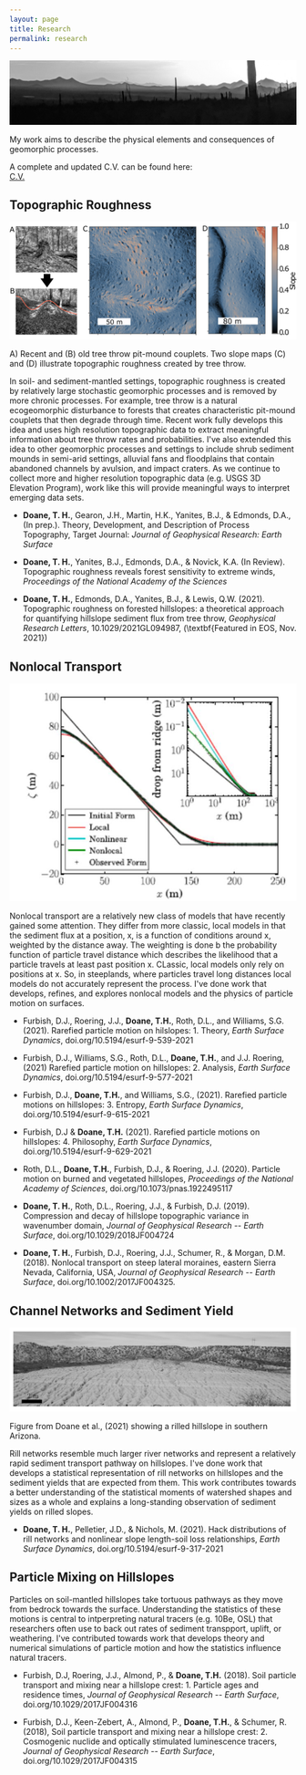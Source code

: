```yaml
---
layout: page
title: Research
permalink: research
---
```


![AZ Sunset](docs/AZsunset.jpg)

My work aims to describe the physical elements and consequences of geomorphic processes. 

A complete and updated C.V. can be found here:
<br />
[C.V.](/docs/Doane_CV2022.pdf)
## Topographic Roughness
![Topo Roughness](figure1.png)
<figcaption>A) Recent and  (B) old tree throw pit-mound couplets. Two slope maps (C) and (D) illustrate topographic roughness created by tree throw.</figcaption>

In soil- and sediment-mantled settings, topographic roughness is created by relatively large stochastic geomorphic processes and is removed by more chronic processes. For example, tree throw is a natural ecogeomorphic disturbance to forests that creates characteristic pit-mound couplets that then degrade through time. Recent work fully develops this idea and uses high resolution topographic data to extract meaningful information about tree throw rates and probabilities. I've also extended this idea to other geomorphic processes and settings to include shrub sediment mounds in semi-arid settings, alluvial fans and floodplains that contain abandoned channels by avulsion, and impact craters. As we continue to collect more and higher resolution topographic data (e.g. USGS 3D Elevation Program), work like this will provide meaningful ways to interpret emerging data sets.

- **Doane, T. H.**, Gearon, J.H., Martin, H.K., Yanites, B.J., & Edmonds, D.A., (In prep.). Theory, Development, and Description of Process Topography, Target Journal: *Journal of Geophysical Research: Earth Surface*

- **Doane, T. H.**, Yanites, B.J., Edmonds, D.A., & Novick, K.A. (In Review). Topographic roughness reveals forest sensitivity to extreme winds, *Proceedings of the National Academy of the Sciences*

- **Doane, T. H.**, Edmonds, D.A., Yanites, B.J., & Lewis, Q.W. (2021). Topographic roughness on forested hillslopes: a theoretical approach for quantifying hillslope sediment flux from tree throw, *Geophysical Research Letters*,  10.1029/2021GL094987, (\textbf{Featured in EOS, Nov. 2021})

## Nonlocal Transport

<img src="Doane2018.jpg"> 

Nonlocal transport are a relatively new class of models that have recently gained some attention. They differ from more classic, local models in that the sediment flux at a position, x, is a function of conditions around x, weighted by the distance away. The weighting is done b the probability function of particle travel distance which describes the likelihood that a particle travels at least past position x. CLassic, local models only rely on positions at x. So, in steeplands, where particles travel long distances local models do not accurately represent the process. I've done work that develops, refines, and explores nonlocal models and the physics of particle motion on surfaces.

- Furbish, D.J., Roering, J.J., **Doane, T.H.**, Roth, D.L., and Williams, S.G. (2021). Rarefied particle motion on hilslopes: 1. Theory, *Earth Surface Dynamics*, doi.org/10.5194/esurf-9-539-2021
 
- Furbish, D.J., Williams, S.G., Roth, D.L., **Doane, T.H.**, and J.J. Roering, (2021) Rarefied particle motion on hillslopes: 2. Analysis, *Earth Surface Dynamics*, doi.org/10.5194/esurf-9-577-2021
 
- Furbish, D.J., **Doane, T.H.**, and Williams, S.G., (2021). Rarefied particle motions on hillslopes: 3. Entropy, *Earth Surface Dynamics*, doi.org/10.5194/esurf-9-615-2021

- Furbish, D.J & **Doane, T.H.** (2021). Rarefied particle motions on hillslopes: 4. Philosophy, *Earth Surface Dynamics*, doi.org/10.5194/esurf-9-629-2021
 
- Roth, D.L., **Doane, T.H.**, Furbish, D.J., & Roering, J.J. (2020). Particle motion on burned and vegetated hillslopes, *Proceedings of the National Academy of Sciences*, doi.org/10.1073/pnas.1922495117

- **Doane, T. H.**, Roth, D.L., Roering, J.J., & Furbish, D.J. (2019). Compression and decay of hillslope topographic variance in wavenumber domain, *Journal of Geophysical Research -- Earth Surface*, doi.org/10.1029/2018JF004724

- **Doane, T. H.**, Furbish, D.J., Roering, J.J., Schumer, R., & Morgan, D.M. (2018). Nonlocal transport on steep lateral moraines, eastern Sierra Nevada, California, USA, *Journal of Geophysical Research -- Earth Surface*, doi.org/10.1002/2017JF004325.

## Channel Networks and Sediment Yield
![](DoaneRills.png)
<figcaption> Figure from Doane et al., (2021) showing a rilled hillslope in southern Arizona.</figcaption>

Rill networks resemble much larger river networks and represent a relatively rapid sediment transport pathway on hillslopes. I've done work that develops a statistical representation of rill networks on hillslopes and the sediment yields that are expected from them. This work contributes towards a better understanding of the statistical moments of watershed shapes and sizes as a whole and explains a long-standing observation of sediment yields on rilled slopes. 

- **Doane, T. H.**, Pelletier, J.D., & Nichols, M. (2021). Hack distributions of rill networks and nonlinear slope length-soil loss relationships, *Earth Surface Dynamics*, doi.org/10.5194/esurf-9-317-2021

## Particle Mixing on Hillslopes 
Particles on soil-mantled hillslopes take tortuous pathways as they move from bedrock towards the surface. Understanding the statistics of these motions is central to intperpreting natural tracers (e.g. 10Be, OSL) that researchers often use to back out rates of sediment transpport, uplift, or weathering. I've contributed towards work that develops theory and numerical simulations of particle motion and how the statistics influence natural tracers. 

- Furbish, D.J, Roering, J.J., Almond, P., & **Doane, T.H.** (2018). Soil particle transport and mixing near a hillslope crest: 1. Particle ages and residence times, *Journal of Geophysical Research -- Earth Surface*,  doi.org/10.1029/2017JF004316

- Furbish, D.J., Keen-Zebert, A., Almond, P., **Doane, T.H.**, & Schumer, R. (2018), Soil particle transport and mixing near a hillslope crest: 2. Cosmogenic nuclide and optically stimulated luminescence tracers, *Journal of Geophysical Research -- Earth Surface*, doi.org/10.1029/2017JF004315 
